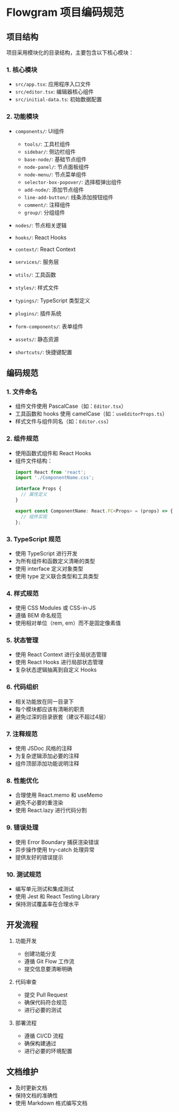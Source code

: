 # Flowgram 项目编码规范

## 项目结构

项目采用模块化的目录结构，主要包含以下核心模块：

### 1. 核心模块
- `src/app.tsx`: 应用程序入口文件
- `src/editor.tsx`: 编辑器核心组件
- `src/initial-data.ts`: 初始数据配置

### 2. 功能模块
- `components/`: UI组件
  - `tools/`: 工具栏组件
  - `sidebar/`: 侧边栏组件
  - `base-node/`: 基础节点组件
  - `node-panel/`: 节点面板组件
  - `node-menu/`: 节点菜单组件
  - `selector-box-popover/`: 选择框弹出组件
  - `add-node/`: 添加节点组件
  - `line-add-button/`: 线条添加按钮组件
  - `comment/`: 注释组件
  - `group/`: 分组组件

- `nodes/`: 节点相关逻辑
- `hooks/`: React Hooks
- `context/`: React Context
- `services/`: 服务层
- `utils/`: 工具函数
- `styles/`: 样式文件
- `typings/`: TypeScript 类型定义
- `plugins/`: 插件系统
- `form-components/`: 表单组件
- `assets/`: 静态资源
- `shortcuts/`: 快捷键配置

## 编码规范

### 1. 文件命名
- 组件文件使用 PascalCase（如：`Editor.tsx`）
- 工具函数和 hooks 使用 camelCase（如：`useEditorProps.ts`）
- 样式文件与组件同名（如：`Editor.css`）

### 2. 组件规范
- 使用函数式组件和 React Hooks
- 组件文件结构：
  ```typescript
  import React from 'react';
  import './ComponentName.css';
  
  interface Props {
    // 属性定义
  }
  
  export const ComponentName: React.FC<Props> = (props) => {
    // 组件实现
  };
  ```

### 3. TypeScript 规范
- 使用 TypeScript 进行开发
- 为所有组件和函数定义清晰的类型
- 使用 interface 定义对象类型
- 使用 type 定义联合类型和工具类型

### 4. 样式规范
- 使用 CSS Modules 或 CSS-in-JS
- 遵循 BEM 命名规范
- 使用相对单位（rem, em）而不是固定像素值

### 5. 状态管理
- 使用 React Context 进行全局状态管理
- 使用 React Hooks 进行局部状态管理
- 复杂状态逻辑抽离到自定义 Hooks

### 6. 代码组织
- 相关功能放在同一目录下
- 每个模块都应该有清晰的职责
- 避免过深的目录嵌套（建议不超过4层）

### 7. 注释规范
- 使用 JSDoc 风格的注释
- 为复杂逻辑添加必要的注释
- 组件顶部添加功能说明注释

### 8. 性能优化
- 合理使用 React.memo 和 useMemo
- 避免不必要的重渲染
- 使用 React.lazy 进行代码分割

### 9. 错误处理
- 使用 Error Boundary 捕获渲染错误
- 异步操作使用 try-catch 处理异常
- 提供友好的错误提示

### 10. 测试规范
- 编写单元测试和集成测试
- 使用 Jest 和 React Testing Library
- 保持测试覆盖率在合理水平

## 开发流程

1. 功能开发
   - 创建功能分支
   - 遵循 Git Flow 工作流
   - 提交信息要清晰明确

2. 代码审查
   - 提交 Pull Request
   - 确保代码符合规范
   - 进行必要的测试

3. 部署流程
   - 遵循 CI/CD 流程
   - 确保构建通过
   - 进行必要的环境配置

## 文档维护

- 及时更新文档
- 保持文档的准确性
- 使用 Markdown 格式编写文档 